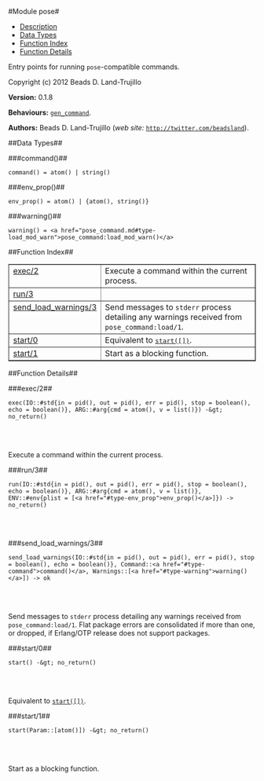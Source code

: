 

#Module pose#
* [Description](#description)
* [Data Types](#types)
* [Function Index](#index)
* [Function Details](#functions)


Entry points for running `pose`-compatible commands.

Copyright (c) 2012 Beads D. Land-Trujillo

__Version:__ 0.1.8

__Behaviours:__ [`gen_command`](gen_command.md).

__Authors:__ Beads D. Land-Trujillo (_web site:_ [`http://twitter.com/beadsland`](http://twitter.com/beadsland)).
<a name="types"></a>

##Data Types##




###<a name="type-command">command()</a>##



	command() = atom() | string()



###<a name="type-env_prop">env_prop()</a>##



	env_prop() = atom() | {atom(), string()}



###<a name="type-warning">warning()</a>##



	warning() = <a href="pose_command.md#type-load_mod_warn">pose_command:load_mod_warn()</a>
<a name="index"></a>

##Function Index##


<table width="100%" border="1" cellspacing="0" cellpadding="2" summary="function index"><tr><td valign="top"><a href="#exec-2">exec/2</a></td><td>Execute a command within the current process.</td></tr><tr><td valign="top"><a href="#run-3">run/3</a></td><td></td></tr><tr><td valign="top"><a href="#send_load_warnings-3">send_load_warnings/3</a></td><td>Send messages to <code>stderr</code> process detailing any warnings received from
<code>pose_command:load/1</code>.</td></tr><tr><td valign="top"><a href="#start-0">start/0</a></td><td>Equivalent to <a href="#start-1"><tt>start([])</tt></a>.</td></tr><tr><td valign="top"><a href="#start-1">start/1</a></td><td>Start as a blocking function.</td></tr></table>


<a name="functions"></a>

##Function Details##

<a name="exec-2"></a>

###exec/2##


	exec(IO::#std{in = pid(), out = pid(), err = pid(), stop = boolean(), echo = boolean()}, ARG::#arg{cmd = atom(), v = list()}) -&gt; no_return()
<br></br>


Execute a command within the current process.<a name="run-3"></a>

###run/3##


	run(IO::#std{in = pid(), out = pid(), err = pid(), stop = boolean(), echo = boolean()}, ARG::#arg{cmd = atom(), v = list()}, ENV::#env{plist = [<a href="#type-env_prop">env_prop()</a>]}) -> no_return()
<br></br>


<a name="send_load_warnings-3"></a>

###send_load_warnings/3##


	send_load_warnings(IO::#std{in = pid(), out = pid(), err = pid(), stop = boolean(), echo = boolean()}, Command::<a href="#type-command">command()</a>, Warnings::[<a href="#type-warning">warning()</a>]) -> ok
<br></br>


Send messages to `stderr` process detailing any warnings received from
`pose_command:load/1`.  Flat package errors are consolidated if more than
one, or dropped, if Erlang/OTP release does not support packages.<a name="start-0"></a>

###start/0##


	start() -&gt; no_return()
<br></br>


Equivalent to [`start([])`](#start-1).<a name="start-1"></a>

###start/1##


	start(Param::[atom()]) -&gt; no_return()
<br></br>


Start as a blocking function.